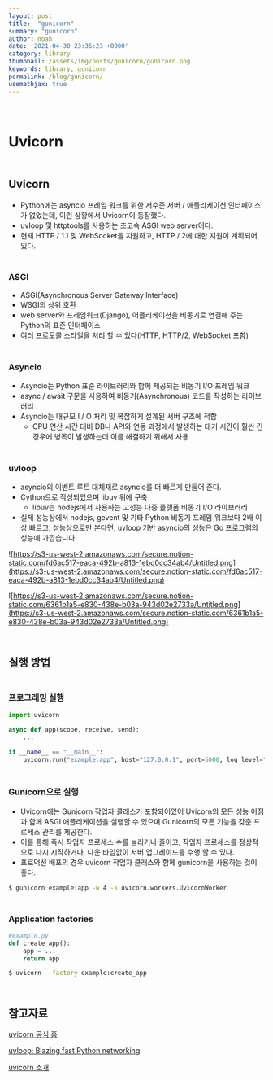 ```yaml
---
layout: post
title:  "gunicorn"
summary: "gunicorn"
author: noah
date: '2021-04-30 23:35:23 +0900'
category: library
thumbnail: /assets/img/posts/gunicorn/gunicorn.png
keywords: library, gunicorn
permalink: /blog/gunicorn/
usemathjax: true
---
```


# <br>Uvicorn
## <br>Uvicorn

- Python에는 asyncio 프레임 워크를 위한 저수준 서버 / 애플리케이션 인터페이스가 없었는데, 이런 상황에서 Uvicorn이 등장했다.
- uvloop 및 httptools를 사용하는 초고속 ASGI web server이다.
- 현재 HTTP / 1.1 및 WebSocket을 지원하고, HTTP / 2에 대한 지원이 계획되어 있다.

### <br>ASGI

- ASGI(Asynchronous Server Gateway Interface)
- WSGI의 상위 호환
- web server와 프레임워크(Django), 어플리케이션을 비동기로 연결해 주는 Python의 표준 인터페이스
- 여러 프로토콜 스타일을 처리 할 수 있다(HTTP, HTTP/2, WebSocket 포함)

### <br>Asyncio

- Asyncio는 Python 표준 라이브러리와 함께 제공되는 비동기 I/O 프레임 워크
- async / await 구문을 사용하여 비동기(Asynchronous) 코드를 작성하는 라이브러리
- Asyncio는 대규모 I / O 처리 및 복잡하게 설계된 서버 구조에 적합
    - CPU 연산 시간 대비 DB나 API와 연동 과정에서 발생하는 대기 시간이 훨씬 긴 경우에 병목이 발생하는데 이를 해결하기 위해서 사용

### <br>uvloop

- asyncio의 이벤트 루트 대체재로 asyncio를 더 빠르게 만들어 준다.
- Cython으로 작성되었으며 libuv 위에 구축
    - libuv는 nodejs에서 사용하는 고성능 다중 플랫폼 비동기 I/O 라이브러리
- 실제 성능상에서 nodejs, gevent 및 기타 Python 비동기 프레임 워크보다 2배 이상 빠르고, 성능상으로만 본다면, uvloop 기반 asyncio의 성능은 Go 프로그램의 성능에 가깝습니다.

![https://s3-us-west-2.amazonaws.com/secure.notion-static.com/fd6ac517-eaca-492b-a813-1ebd0cc34ab4/Untitled.png](https://s3-us-west-2.amazonaws.com/secure.notion-static.com/fd6ac517-eaca-492b-a813-1ebd0cc34ab4/Untitled.png)

![https://s3-us-west-2.amazonaws.com/secure.notion-static.com/6361b1a5-e830-438e-b03a-943d02e2733a/Untitled.png](https://s3-us-west-2.amazonaws.com/secure.notion-static.com/6361b1a5-e830-438e-b03a-943d02e2733a/Untitled.png)

## <br>실행 방법

### <br>프로그래밍 실행

```python
import uvicorn

async def app(scope, receive, send):
    ...

if __name__ == "__main__":
    uvicorn.run("example:app", host="127.0.0.1", port=5000, log_level="info")
```

### <br>Gunicorn으로 실행

- Uvicorn에는 Gunicorn 작업자 클래스가 포함되어있어 Uvicorn의 모든 성능 이점과 함께 ASGI 애플리케이션을 실행할 수 있으며 Gunicorn의 모든 기능을 갖춘 프로세스 관리를 제공한다.
- 이를 통해 즉시 작업자 프로세스 수를 늘리거나 줄이고, 작업자 프로세스를 정상적으로 다시 시작하거나, 다운 타임없이 서버 업그레이드를 수행 할 수 있다.
- 프로덕션 배포의 경우 uvicorn 작업자 클래스와 함께 gunicorn을 사용하는 것이 좋다.

```bash
$ gunicorn example:app -w 4 -k uvicorn.workers.UvicornWorker
```

### <br>Application factories

```python
#example.py
def create_app():
    app = ...
    return app
```

```bash
$ uvicorn --factory example:create_app
```

## <br>참고자료

[uvicorn 공식 홈](https://www.uvicorn.org/)

[uvloop: Blazing fast Python networking](https://magic.io/blog/uvloop-blazing-fast-python-networking/)

[uvicorn 소개](https://chacha95.github.io/2021-01-16-python6/)